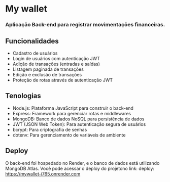 
# My wallet 
### Aplicação Back-end para registrar movimentações financeiras. 

## Funcionalidades 
- Cadastro de usuários
- Login de usuários com autenticação JWT
- Adição de transações (entradas e saídas)
- Listagem paginada de transações
- Edição e exclusão de transações
- Proteção de rotas através de autenticação JWT
## Tenologias
- Node.js: Plataforma JavaScript para construir o back-end
- Express: Framework para gerenciar rotas e middlewares
- MongoDB: Banco de dados NoSQL para persistência de dados
- JWT (JSON Web Token): Para autenticação segura de usuários
- bcrypt: Para criptografia de senhas
- dotenv: Para gerenciamento de variáveis de ambiente

## Deploy
O back-end foi hospedado no Render, e o banco de dados está utilizando MongoDB Atlas. 
Você pode acessar o deploy do projetono link: deploy: https://mywallet-i765.onrender.com
